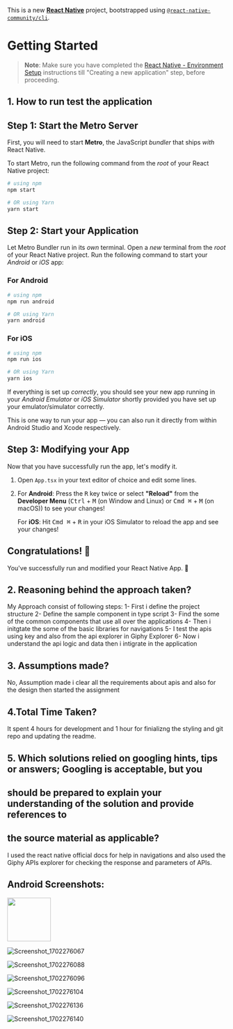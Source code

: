 This is a new [**React Native**](https://reactnative.dev) project, bootstrapped using [`@react-native-community/cli`](https://github.com/react-native-community/cli).

# Getting Started

>**Note**: Make sure you have completed the [React Native - Environment Setup](https://reactnative.dev/docs/environment-setup) instructions till "Creating a new application" step, before proceeding.
## 1. How to run test the application

## Step 1: Start the Metro Server

First, you will need to start **Metro**, the JavaScript _bundler_ that ships _with_ React Native.

To start Metro, run the following command from the _root_ of your React Native project:

```bash
# using npm
npm start

# OR using Yarn
yarn start
```

## Step 2: Start your Application

Let Metro Bundler run in its _own_ terminal. Open a _new_ terminal from the _root_ of your React Native project. Run the following command to start your _Android_ or _iOS_ app:

### For Android

```bash
# using npm
npm run android

# OR using Yarn
yarn android
```

### For iOS

```bash
# using npm
npm run ios

# OR using Yarn
yarn ios
```

If everything is set up _correctly_, you should see your new app running in your _Android Emulator_ or _iOS Simulator_ shortly provided you have set up your emulator/simulator correctly.

This is one way to run your app — you can also run it directly from within Android Studio and Xcode respectively.

## Step 3: Modifying your App

Now that you have successfully run the app, let's modify it.

1. Open `App.tsx` in your text editor of choice and edit some lines.
2. For **Android**: Press the <kbd>R</kbd> key twice or select **"Reload"** from the **Developer Menu** (<kbd>Ctrl</kbd> + <kbd>M</kbd> (on Window and Linux) or <kbd>Cmd ⌘</kbd> + <kbd>M</kbd> (on macOS)) to see your changes!

   For **iOS**: Hit <kbd>Cmd ⌘</kbd> + <kbd>R</kbd> in your iOS Simulator to reload the app and see your changes!

## Congratulations! :tada:

You've successfully run and modified your React Native App. :partying_face:

## 2. Reasoning behind the approach taken?

My Approach consist of following steps:
1- First i define the project structure
2- Define the sample component in type script
3- Find the some of the common components that use all over the applications
4- Then i initgtate the some of the basic libraries for navigations
5- I test the apis using key and also from the api explorer in Giphy Explorer
6- Now i understand the api logic and data then i intigrate in the application

## 3. Assumptions made?

No, Assumption made i clear all the requirements about apis and also for the design then started the assignment

## 4.Total Time Taken?
It spent 4 hours for development and 1 hour for finializng the styling and git repo and updating the readme.

## 5. Which solutions relied on googling hints, tips or answers; Googling is acceptable, but you 
## should be prepared to explain your understanding of the solution and provide references to 
## the source material as applicable?

I used the react native official docs for help in navigations and also used the Giphy APIs explorer for checking the response and parameters of APIs.

## Android Screenshots:
<img src="https://github.com/almastabssam/GiphyApp/assets/71845533/e39ae51e-fee0-43b6-9d97-c0ed746c8ef2" width="100" height="100">



![Screenshot_1702276067](https://github.com/almastabssam/GiphyApp/assets/71845533/a5243d94-465d-4f21-bcd4-039568833653)

![Screenshot_1702276088](https://github.com/almastabssam/GiphyApp/assets/71845533/4c91d179-82be-42cb-aab2-0b39bfd868f4)

![Screenshot_1702276096](https://github.com/almastabssam/GiphyApp/assets/71845533/f4c1ac0f-10f6-40aa-b669-49fc7ab381bb)

![Screenshot_1702276104](https://github.com/almastabssam/GiphyApp/assets/71845533/cf3abe8a-3870-42fb-a04f-23a6d90283fe)


![Screenshot_1702276136](https://github.com/almastabssam/GiphyApp/assets/71845533/e167018b-d407-43ed-9948-7621ac00c9a7)


![Screenshot_1702276140](https://github.com/almastabssam/GiphyApp/assets/71845533/bac0d9d5-21f9-4c67-9065-e4988cba1bec)


